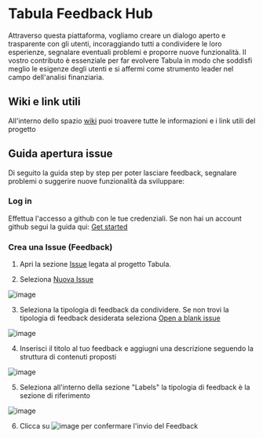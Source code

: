 # Tabula Feedback Hub
Attraverso questa piattaforma, vogliamo creare un dialogo aperto e trasparente con gli utenti, incoraggiando tutti a condividere le loro esperienze, segnalare eventuali problemi e proporre nuove funzionalità. Il vostro contributo è essenziale per far evolvere Tabula in modo che soddisfi meglio le esigenze degli utenti e si affermi come strumento leader nel campo dell'analisi finanziaria.

## Wiki e link utili

All'interno dello spazio [wiki](https://github.com/sinapsi-srl/tabula/wiki/) puoi troavere tutte le informazioni e i link utili del progetto

## Guida apertura issue

Di seguito la guida step by step per poter lasciare feedback, segnalare problemi o suggerire nuove funzionalità da sviluppare:

### Log in

Effettua l'accesso a github con le tue credenziali. Se non hai un account github segui la guida qui: [Get started](https://docs.github.com/en/get-started/quickstart/creating-an-account-on-github)

### Crea una Issue (Feedback)

1. Apri la sezione [Issue](https://github.com/sinapsi-srl/tabula/issues) legata al progetto Tabula.


   
2. Seleziona [Nuova Issue](https://github.com/sinapsi-srl/tabula/issues/new/choose)

![image](https://github.com/sinapsi-srl/tabula/assets/137302092/dda0589a-28ac-400c-a293-6c364d1dcb9b)




3. Seleziona la tipologia di feedback da condividere. Se non trovi la tipologia di feedback desiderata seleziona [Open a blank issue](https://github.com/sinapsi-srl/tabula/issues/new)

![image](https://github.com/sinapsi-srl/tabula/assets/137302092/dca0829c-d5e4-405d-a8b4-4f2c7b29f239)




4. Inserisci il titolo al tuo feedback e aggiugni una descrizione seguendo la struttura di contenuti proposti

![image](https://github.com/sinapsi-srl/tabula/assets/137302092/433df98a-ef48-484e-a4ae-55fb726cec7b)




5. Seleziona all'interno della sezione "Labels" la tipologia di feedback è la sezione di riferimento

![image](https://github.com/sinapsi-srl/tabula/assets/137302092/e54dae3f-6bde-4532-974d-59552daafad1)




6. Clicca su  ![image](https://github.com/sinapsi-srl/tabula/assets/137302092/79fa8d5a-7a9d-4621-a78b-45cfc0e9d82f)   per confermare l'invio del Feedback

   



